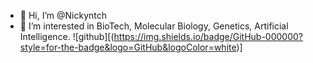 - 👋 Hi, I’m @Nickyntch
- 👀 I’m interested in BioTech, Molecular Biology, Genetics, Artificial Intelligence.
![github][(https://img.shields.io/badge/GitHub-000000?style=for-the-badge&logo=GitHub&logoColor=white)]

<!---
Nickyntch/Nickyntch is a ✨ special ✨ repository because its `README.md` (this file) appears on your GitHub profile.
You can click the Preview link to take a look at your changes.- 🌱 I’m currently learning Python, 
- 💞️ I’m looking to collaborate on ...
- 📫 How to reach me ...
--->

